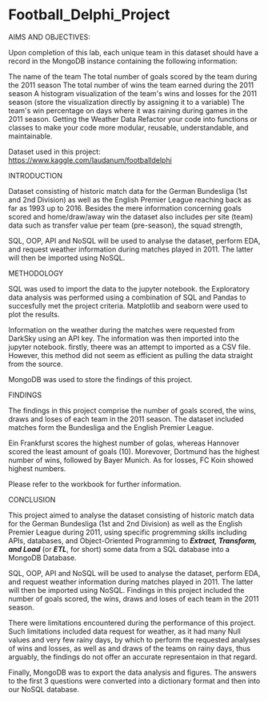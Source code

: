 # Football_Delphi_Project


AIMS AND OBJECTIVES: 

Upon completion of this lab, each unique team in this dataset should have a record in the MongoDB instance containing the following information:

The name of the team
The total number of goals scored by the team during the 2011 season
The total number of wins the team earned during the 2011 season
A histogram visualization of the team's wins and losses for the 2011 season (store the visualization directly by assigning it to a variable)
The team's win percentage on days where it was raining during games in the 2011 season.
Getting the Weather Data
Refactor your code into functions or classes to make your code more modular, reusable, understandable, and maintainable. 

Dataset used in this project: https://www.kaggle.com/laudanum/footballdelphi


INTRODUCTION

Dataset consisting of historic match data for the German Bundesliga (1st and 2nd Division) as well as the English Premier League reaching back as far as 1993 up to 2016. Besides the mere information concerning goals scored and home/draw/away win the dataset also includes per site (team) data such as transfer value per team (pre-season), the squad strength,

SQL, OOP, API and NoSQL will be used to analyse the dataset, perform EDA, and request weather information during matches played in 2011. The latter will then be imported using NoSQL.


METHODOLOGY 

SQL was used to import the data to the jupyter notebook. the Exploratory data analysis was performed using a combination of SQL and Pandas to succesfully met the project criteria. Matplotlib and seaborn were used to plot the results.   

Information on the weather during the matches were requested from DarkSky using an API key. The information was then imported into the jupyter notebook. firstly, theere was an attempt to imported as a CSV file. However, this method did not seem as efficient as pulling the data straight from the source. 

MongoDB was used to store the findings of this project.


FINDINGS 

The findings in this project comprise the number of goals scored, the wins, draws and loses of each team in the 2011 season. The dataset included matches form the Bundesliga and the English Premier League. 

Ein Frankfurst scores the highest number of golas, whereas Hannover scored the least amount of goals (10). Morevover, Dortmund has the highest number of wins, followed by Bayer Munich. As for losses, FC Koin showed highest numbers. 

Please refer to the workbook for further information. 



CONCLUSION

This project aimed to analyse the dataset consisting of historic match data for the German Bundesliga (1st and 2nd Division) as well as the English Premier League during 2011, using specific progremming skills including APIs, databases, and Object-Oriented Programming to **_Extract, Transform, and Load_** (or **_ETL_**, for short) some data from a SQL database into a MongoDB Database.

SQL, OOP, API and NoSQL will be used to analyse the dataset, perform EDA, and request weather information during matches played in 2011. The latter will then be imported using NoSQL. Findings in this project included the number of goals scored, the wins, draws and loses of each team in the 2011 season. 

There were limitations encountered during the performance of this project. Such limitations included data request for weather, as it had many Null values and very few rainy days, by which to perform the requested analyses of wins and losses, as well as and draws of the teams on rainy days, thus arguably, the findings do not offer an accurate representaion in that regard.

Finally, MongoDB was to export the data analysis and figures. The answers to the first 3 questions were converted into a dictionary format and then into our NoSQL database.
